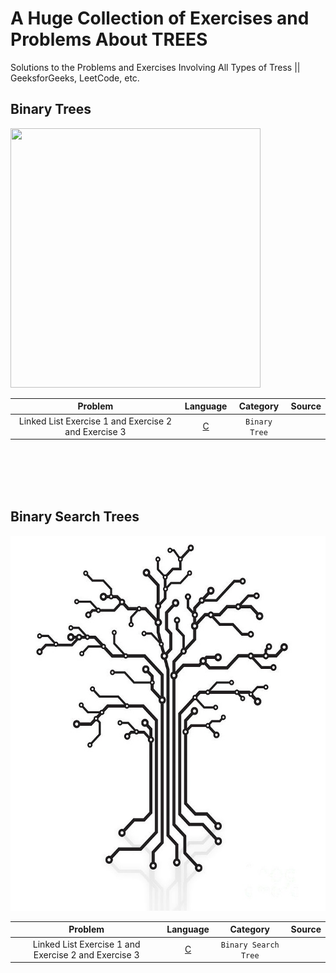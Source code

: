 # A Huge Collection of Exercises and Problems About TREES
Solutions to the Problems and Exercises Involving All Types of Tress || GeeksforGeeks, LeetCode, etc.

## Binary Trees
<img src="https://i.pinimg.com/originals/4c/db/26/4cdb26d6dd9f9f9bddf71167f0d45b9f.png" width="400" height="415">

|  Problem     |  Language     |    Category      |  Source    | 
| :------------------------------------------------: | :---: |  :---:  | :---:  |
| Linked List Exercise 1  and Exercise 2 and Exercise 3  | [C](https://github.com/)     | `Binary Tree`  |  |


<br /><br /><br /><br />


## Binary Search Trees
<img src = "https://github.com/fatihcinar1/trees-exercises/blob/master/image_bst.png?raw=true" width="520" height="600">

|  Problem     |  Language     |    Category      |  Source    | 
| :------------------------------------------------: | :---: |  :---:  | :---:  |
| Linked List Exercise 1  and Exercise 2 and Exercise 3  | [C](https://github.com/)     | `Binary Search Tree`  |  |


<br /><br /><br /><br /><br /><br />




<!-- 
DEPO
<img src = "https://i.udemycdn.com/course/750x422/2018184_5e45_2.jpg" width="675" height="380" >

<img src = "https://i.pinimg.com/originals/66/40/22/6640222bbc863a7e76e59e2a38278bf3.jpg" >
-->
